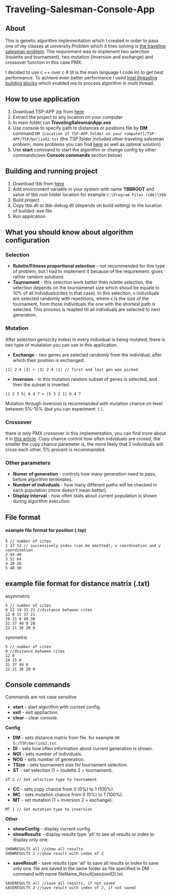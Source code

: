 # Traveling-Salesman-Console-App

## About

This is genetic algorithm implementation which I created in order to pass one of my classes at university.Problem which it tries solving is [the traveling salesman problem](https://en.wikipedia.org/wiki/Travelling_salesman_problem). The requirement was to implement two selection (roulette and tournament), two mutation (inversion and exchange) and crossover function in this case PMX. 
  
I decided to use c ++ over c # (it is the main language I code in) to get best performance. To achieve even better performance I used [Intel threading building blocks](https://software.intel.com/content/www/us/en/develop/tools/threading-building-blocks.html) which enabled me to process algorithm in multi thread. 


## How to use application

1. Download TSP-APP zip from [here](https://github.com/GhooTS/Traveling-Salesman-Console-App/releases/tag/1.0)
2. Extract the project to any location on your computer
3. In main folder run **TravelingSalesmanApp.exe**
4. Use console to specify path to distances or positions file by **DM** command ``` DM [Location of TSP-APP folder on your computer]/TSP-APP/TSP/berlin52.txt ``` (the TSP folder included other traveling salesman problem, more problems you can find [here](http://elib.zib.de/pub/mp-testdata/tsp/tsplib/tsplib.html) as well as optimal solution)
5. Use **start** command to start the algorithm or change config by other commands(see **Console commands** section below)

## Building and running project

1. Download tbb from [here](https://github.com/oneapi-src/oneTBB/releases/tag/v2020.1)
2. Add environment variable in your system with name **TBBROOT** and value of tbb root folder location for example ```C:\Program Files (x86)\tbb```
3. Build project
4. Copy tbb.dll or tbb-debug.dll (depends on build setting) to the location of builded .exe file 
5. Run appilcation 


## What you should know about algorithm configuration

### Selection
* **Rulette/Fitness proportional selection** - not recommended for this type of problem, but I had to implement it because of the requirement. gives rather random solutions.
* **Tournament** - this selection work better then rulette selection, the selection depends on the tournamenet size which shoud be equale to 10% of all indviduals(cites in that case). In this selection, x individuals are selected randomly with repetitions, where x is the size of the tournament, from those individuals the one with the shortest path is selected. This process is reapted till all indivduals are selected to next generation.

### Mutation
After selection gens(city index) in every individual is being mutated, there is two type of mutataion you can use in this application.

* **Exchange** - two genes are selected randomly from the individual, after which their position is exchanged.
```
|1| 2 4 |3| > |3| 2 4 |1| // first and last gen was picked
```
 * **Inversion** - in this mutation random subset of genes is selected, and then the subset is inverted.
 ```
 |1 2 3 5| 6 4 7 > |5 3 2 1| 6 4 7
 ```
Mutation through inversion is recommanded with mutation chance on level between 5%-15% (but you can experiment :) ).

### Crossover

there is only PMX crossover in this implementation, you can find more about it in [this article](https://www.hindawi.com/journals/cin/2017/7430125/). Copy chance control how often indviduals are crosed, the smaller the copy chance parameter is, the more likely that 2 individuals will cross each other. 5% procent is recommanded.

### Other parameters

* **Numer of generation** - controls how many generation need to pass, before algorithm terminates.
* **Number of indivduals** - how many different paths will be checked in each population (more doesn't mean better).
* **Display interval** - how often stats about current population is shown during algorithm execution.

## File format

#### example file format for position (.tsp)

```
5 // number of cites
1 37 52 // successively index (can be omitted), x coordination and y coordination
2 49 49
3 52 64
4 20 26
5 40 30
```
## example file format for distance matrix (.txt)

asymmetric
```
5 // number of cites
0 12 19 31 22 //distance between cites
12 0 15 37 21
19 15 0 49 36
31 37 49 0 20
22 21 36 20 0
```
symmetric
```
5 // number of cites
0 //distance between cites
12 0 
19 15 0 
31 37 49 0 
22 21 36 20 0
```
## Console commands 

Commands are not case sensitive

* **start** - start algorithm with current config.
* **exit** - exit appliaction.
* **clear** - clear console.

**Config**
* **DM** - sets distance matrix from file. for example  ```DM G:/TSP/berlin52.txt```.
* **DI** - sets how often information about current generation is shown.
* **NOI** - sets number of individuals.
* **NOG** - sets number of generation.
* **TSize** - sets tournament size for tournament selection.
* **ST** - set selection (1 = roulette 2 = tournament).
```
ST 2 // Set selection type to tournament
```
* **CC** - sets copy chance from 0 (0%) to 1 (100%).
* **MC** - sets mutation chance from 0 (0%) to 1 (100%).
* **MT** - set mutation (1 = inversion 2 = exchange).
```
MT 1 // Set mutation type to inversion
```
**Other**
* **showConfig** - display current config.
* **showResults** - display results type 'all' to see all results or index to display only one. 
```
SHOWRESULTS all //show all results
SHOWRESULTS 2 //show result with index of 2
```
* **saveResult** - save results type 'all' to save all results or index to save only one. file are saved in the same folder as file specified in DM command with name fileName_Result[sessionID].txt.
```
SAVERESULTS all //save all results, if not saved
SAVERESULTS 2 //save result with index of 2, if not saved
```
